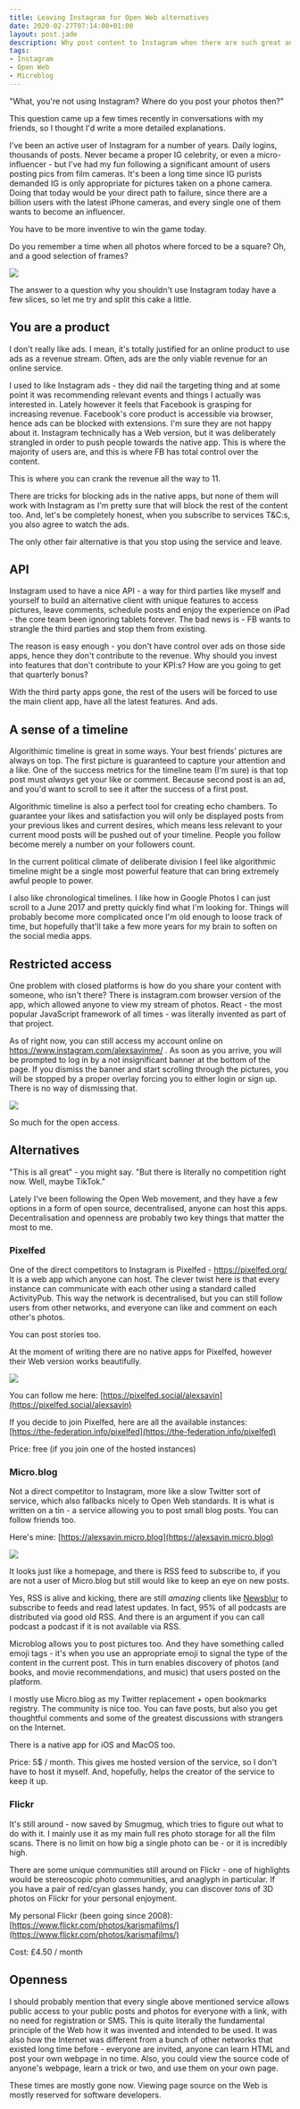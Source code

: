 ```yaml
---
title: Leaving Instagram for Open Web alternatives
date: 2020-02-27T07:14:00+01:00
layout: post.jade
description: Why post content to Instagram when there are such great and much less evil Open Web alternatives
tags:
- Instagram
- Open Web
- Microblog
---
```


"What, you're not using Instagram? Where do you post your photos then?"

This question came up a few times recently in conversations with my friends, so I thought I'd write a more detailed explanations.

I've been an active user of Instagram for a number of years. Daily logins, thousands of posts. Never became a proper IG celebrity, or even a micro-influencer - but I've had my fun following a significant amount of users posting pics from film cameras. It's been a long time since IG purists demanded IG is only appropriate for pictures taken on a phone camera. Doing that today would be your direct path to failure, since there are a billion users with the latest iPhone cameras, and every single one of them wants to become an influencer.

You have to be more inventive to win the game today.

Do you remember a time when all photos where forced to be a square? Oh, and a good selection of frames?

![](https://alexsavin.me/photos/2020-02-27-instagram-open-web/ig-classic-screen.jpg)

The answer to a question why you shouldn't use Instagram today have a few slices, so let me try and split this cake a little.

## You are a product

I don't really like ads. I mean, it's totally justified for an online product to use ads as a revenue stream. Often, ads are the only viable revenue for an online service.

I used to like Instagram ads - they did nail the targeting thing and at some point it was recommending relevant events and things I actually was interested in. Lately however it feels that Facebook is grasping for increasing revenue. Facebook's core product is accessible via browser, hence ads can be blocked with extensions. I'm sure they are not happy about it. Instagram technically has a Web version, but it was deliberately strangled in order to push people towards the native app. This is where the majority of users are, and this is where FB has total control over the content.

This is where you can crank the revenue all the way to 11.

There are tricks for blocking ads in the native apps, but none of them will work with Instagram as I'm pretty sure that will block the rest of the content too. And, let's be completely honest, when you subscribe to services T&C:s, you also agree to watch the ads.

The only other fair alternative is that you stop using the service and leave.

## API

Instagram used to have a nice API - a way for third parties like myself and yourself to build an alternative client with unique features to access pictures, leave comments, schedule posts and enjoy the experience on iPad - the core team been ignoring tablets forever. The bad news is - FB wants to strangle the third parties and stop them from existing.

The reason is easy enough - you don't have control over ads on those side apps, hence they don't contribute to the revenue. Why should you invest into features that don't contribute to your KPI:s? How are you going to get that quarterly bonus?

With the third party apps gone, the rest of the users will be forced to use the main client app, have all the latest features. And ads.

## A sense of a timeline

Algorithimic timeline is great in some ways. Your best friends' pictures are always on top. The first picture is guaranteed to capture your attention and a like. One of the success metrics for the timeline team (I'm sure) is that top post must _always_ get your like or comment. Because second post is an ad, and you'd want to scroll to see it after the success of a first post.

Algorithmic timeline is also a perfect tool for creating echo chambers. To guarantee your likes and satisfaction you will only be displayed posts from your previous likes and current desires, which means less relevant to your current mood posts will be pushed out of your timeline. People you follow become merely a number on your followers count.

In the current political climate of deliberate division I feel like algorithmic timeline might be a single most powerful feature that can bring extremely awful people to power.

I also like chronological timelines. I like how in Google Photos I can just scroll to a June 2017 and pretty quickly find what I'm looking for. Things will probably become more complicated once I'm old enough to loose track of time, but hopefully that'll take a few more years for my brain to soften on the social media apps.

## Restricted access

One problem with closed platforms is how do you share your content with someone, who isn't there? There is instagram.com browser version of the app, which allowed anyone to view my stream of photos. React - the most popular JavaScript framework of all times - was literally invented as part of that project.

As of right now, you can still access my account online on https://www.instagram.com/alexsavinme/ . As soon as you arrive, you will be prompted to log in by a not insignificant banner at the bottom of the page. If you dismiss the banner and start scrolling through the pictures, you will be stopped by a proper overlay forcing you to either login or sign up. There is no way of dismissing that.

![](https://alexsavin.me/photos/2020-02-27-instagram-open-web/instagram-gate.png)

So much for the open access.

## Alternatives

"This is all great" - you might say. "But there is literally no competition right now. Well, maybe TikTok."

Lately I've been following the Open Web movement, and they have a few options in a form of open source, decentralised, anyone can host this apps. Decentralisation and openness are probably two key things that matter the most to me.

### Pixelfed

One of the direct competitors to Instagram is Pixelfed - https://pixelfed.org/ It is a web app which anyone can host. The clever twist here is that every instance can communicate with each other using a standard called ActivityPub. This way the network is decentralised, but you can still follow users from other networks, and everyone can like and comment on each other's photos.

You can post stories too.

At the moment of writing there are no native apps for Pixelfed, however their Web version works beautifully.

![](https://alexsavin.me/photos/2020-02-27-instagram-open-web/pixelfed-screen.png)

You can follow me here: [https://pixelfed.social/alexsavin](https://pixelfed.social/alexsavin) 

If you decide to join Pixelfed, here are all the available instances: [https://the-federation.info/pixelfed](https://the-federation.info/pixelfed)

Price: free (if you join one of the hosted instances)

### Micro.blog

Not a direct competitor to Instagram, more like a slow Twitter sort of service, which also fallbacks nicely to Open Web standards. It is what is written on a tin - a service allowing you to post small blog posts. You can follow friends too.

Here's mine: [https://alexsavin.micro.blog](https://alexsavin.micro.blog)

![](https://alexsavin.me/photos/2020-02-27-instagram-open-web/microblog.jpg)

It looks just like a homepage, and there is RSS feed to subscribe to, if you are not a user of Micro.blog but still would like to keep an eye on new posts. 

Yes, RSS is alive and kicking, there are still _amazing_ clients like [Newsblur](https://newsblur.com) to subscribe to feeds and read latest updates. In fact, 95% of all podcasts are distributed via good old RSS. And there is an argument if you can call podcast a podcast if it is not available via RSS.

Microblog allows you to post pictures too. And they have something called emoji tags - it's when you use an appropriate emoji to signal the type of the content in the current post. This in turn enables discovery of photos (and books, and movie recommendations, and music) that users posted on the platform.

I mostly use Micro.blog as my Twitter replacement + open bookmarks registry. The community is nice too. You can fave posts, but also you get thoughtful comments and some of the greatest discussions with strangers on the Internet.

There is a native app for iOS and MacOS too.

Price: 5$ / month. This gives me hosted version of the service, so I don't have to host it myself. And, hopefully, helps the creator of the service to keep it up.

### Flickr

It's still around - now saved by Smugmug, which tries to figure out what to do with it. I mainly use it as my main full res photo storage for all the film scans. There is no limit on how big a single photo can be - or it is incredibly high.

There are some unique communities still around on Flickr - one of highlights would be stereoscopic photo communities, and anaglyph in particular. If you have a pair of red/cyan glasses handy, you can discover _tons_ of 3D photos on Flickr for your personal enjoyment.

My personal Flickr (been going since 2008): [https://www.flickr.com/photos/karismafilms/](https://www.flickr.com/photos/karismafilms/)

Cost: £4.50 / month

## Openness

I should probably mention that every single above mentioned service allows public access to your public posts and photos for everyone with a link, with no need for registration or SMS. This is quite literally the fundamental principle of the Web how it was invented and intended to be used. It was also how the Internet was different from a bunch of other networks that existed long time before - everyone are invited, anyone can learn HTML and post your own webpage in no time. Also, you could view the source code of anyone's webpage, learn a trick or two, and use them on your own page.

These times are mostly gone now. Viewing page source on the Web is mostly reserved for software developers.

